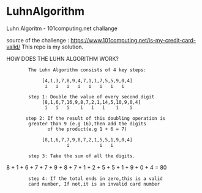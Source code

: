 # LuhnAlgorithm
Luhn Algoritm - 101computing.net challange 

source of the challenge : https://www.101computing.net/is-my-credit-card-valid/
This repo is my solution.

HOW DOES THE LUHN ALGORITHM WORK?


                                                                     
            The Luhn Algorithm consists of 4 key steps:             
                                                                     
                 [4,1,3,7,8,9,4,7,1,1,7,5,5,9,0,4]                    
                  i   i   i   i   i   i   i   i                       
                                                                     
            step 1: Double the value of every second digit           
                 [8,1,6,7,16,9,8,7,2,1,14,5,10,9,0,4]                 
                  i   i   i    i   i   i    i    i                    
                                                                     
           step 2: If the result of this doubling operation is       
            greater than 9 (e.g 16),then add the digits              
                   of the product(e.g 1 + 6 = 7)                     
                                                                     
                 [8,1,6,7,7,9,8,7,2,1,5,5,1,9,0,4]                    
                          i           i   i                           
                                                                     
            step 3: Take the sum of all the digits.                  
 8 + 1 + 6 + 7 + 7 + 9 + 8 + 7 + 1 + 2 + 5 + 5 + 1 + 9 + 0 + 4 = 80 
                                                                     
            step 4: If the total ends in zero,this is a valid        
            card number, If not,it is an invalid card number         
                                                                    

